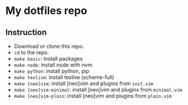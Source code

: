 # My dotfiles repo

## Instruction

- Download or clone this repo.
- `cd` to the repo.
- `make basic`: install packages
- `make node`: install node with nvm
- `make python`: install python, pip
- `make texlive`: install texlive (scheme-full)
- `make [neo]vim`: install [neo]vim and plugins from `init.vim`
- `make [neo]vim-minimal`: install [neo]vim and plugins from `minimal.vim`
- `make [neo]vim-plain`: install [neo]vim and plugins from `plain.vim`
